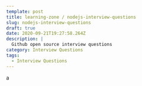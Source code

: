 ```yaml
---
template: post
title: learning-zone / nodejs-interview-questions
slug: nodejs-interview-questions
draft: true
date: 2020-09-21T19:27:58.264Z
description: |
  Github open source interview questions
category: Interview Questions
tags:
  - Interview Questions
---
```

a
